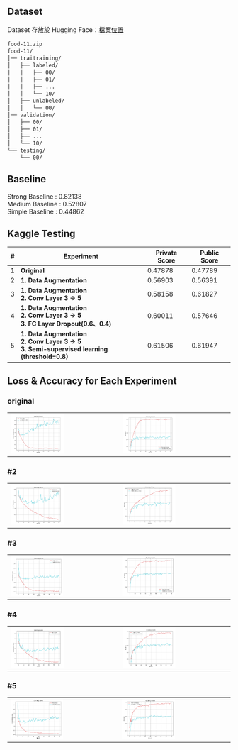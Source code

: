 ##  Dataset
Dataset 存放於 Hugging Face：[檔案位置](https://huggingface.co/datasets/pollychen/ML2021-HW3-Dataset/tree/main)

```
food-11.zip  
food-11/
│── traitraining/  
│   ├── labeled/  
│   │   ├── 00/  
│   │   ├── 01/  
│   │   ├── ...  
│   │   └── 10/  
│   ├── unlabeled/  
│   │   └── 00/  
│── validation/   
│   ├── 00/  
│   ├── 01/  
│   ├── ...  
│   └── 10/  
└── testing/  
    └── 00/  
```

##  Baseline  
Strong Baseline : 0.82138  
Medium Baseline : 0.52807  
Simple Baseline : 0.44862  

##  Kaggle Testing 
| #  | Experiment                                                          | Private Score | Public Score |
|----|-----------------------------------------------------------------|--------------|-------------|
| 1  | **Original**                                              | 0.47878      | 0.47789     |
| 2  | **1. Data Augmentation**                                  | 0.56903      | 0.56391     |
| 3  | **1. Data Augmentation** <br> **2. Conv Layer 3 → 5**     | 0.58158      | 0.61827     |
| 4  | **1. Data Augmentation** <br> **2. Conv Layer 3 → 5**   <br> **3. FC Layer Dropout(0.6、0.4)**                 | 0.60011      | 0.57646     |
| 5  | **1. Data Augmentation** <br> **2. Conv Layer 3 → 5**   <br> **3. Semi-supervised learning (threshold=0.8)**                 | 0.61506      | 0.61947     |

## Loss & Accuracy for Each Experiment

### original
<table>
  <tr>
    <td><img src="result_plot/original_loss.png" width="50%"></td>
    <td><img src="result_plot/original_acc.png" width="50%"></td>
  </tr>
</table>

### #2
<table>
  <tr>
    <td><img src="result_plot/%232_loss.png" width="50%"></td>
    <td><img src="result_plot/%232_acc.png" width="50%"></td>
  </tr>
</table>

### #3
<table>
  <tr>
    <td><img src="result_plot/%233_loss.png" width="50%"></td>
    <td><img src="result_plot/%233_acc.png" width="50%"></td>
  </tr>
</table>

### #4
<table>
  <tr>
    <td><img src="result_plot/%234_loss.png" width="50%"></td>
    <td><img src="result_plot/%234_acc.png" width="50%"></td>
  </tr>
</table>

### #5
<table>
  <tr>
    <td><img src="result_plot/%235_loss.png" width="50%"></td>
    <td><img src="result_plot/%235_acc.png" width="50%"></td>
  </tr>
</table>
